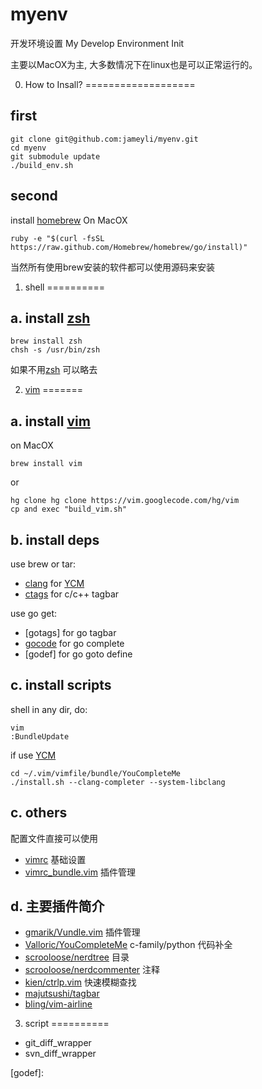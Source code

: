 myenv
=====

开发环境设置
My Develop Environment Init

主要以MacOX为主, 大多数情况下在linux也是可以正常运行的。

0. How to Insall?
===================

first
------

    git clone git@github.com:jameyli/myenv.git
    cd myenv
    git submodule update
    ./build_env.sh

second
------
install [homebrew] On MacOX

    ruby -e "$(curl -fsSL https://raw.github.com/Homebrew/homebrew/go/install)"

当然所有使用brew安装的软件都可以使用源码来安装

1. shell
==========

a. install [zsh]
---------------

    brew install zsh
    chsh -s /usr/bin/zsh

如果不用[zsh] 可以略去

2. [vim]
=======

a. install [vim]
--------------

on MacOX

    brew install vim
or

    hg clone hg clone https://vim.googlecode.com/hg/vim
    cp and exec "build_vim.sh"

b. install deps
-------------------

use brew or tar:
* [clang] for [YCM]
* [ctags] for c/c++ tagbar

use go get:
* [gotags] for go tagbar
* [gocode] for go complete
* [godef] for go goto define


c. install scripts
--------------------

shell in any dir, do:

    vim
    :BundleUpdate

if use [YCM]

    cd ~/.vim/vimfile/bundle/YouCompleteMe
    ./install.sh --clang-completer --system-libclang

c. others
-----------
配置文件直接可以使用
* [vimrc](vim/vimrc)   基础设置
* [vimrc_bundle.vim](vim/vimrc_bundle.vim)   插件管理

d. 主要插件简介
------------

* [gmarik/Vundle.vim]  插件管理
* [Valloric/YouCompleteMe] c-family/python 代码补全
* [scrooloose/nerdtree] 目录
* [scrooloose/nerdcommenter] 注释
* [kien/ctrlp.vim] 快速模糊查找
* [majutsushi/tagbar]
* [bling/vim-airline]

3. script
==========

* git_diff_wrapper
* svn_diff_wrapper


[homebrew]:http://brew.sh/
[zsh]:http://www.zsh.org/
[vim]:http://www.vim.org/
[clang]:http://clang.llvm.org/
[ctags]:http://ctags.sourceforge.net/
[gocode]:https://github.com/nsf/gocode
[godef]:



[gmarik/Vundle.vim]:https://github.com/gmarik/Vundle.vim
[Valloric/YouCompleteMe]:https://github.com/Valloric/YouCompleteMe
[YCM]:https://github.com/Valloric/YouCompleteMe
[SirVer/ultisnips]:https://github.com/SirVer/ultisnips
[honza/vim-snippets]:https://github.com/honza/vim-snippets
[scrooloose/nerdtree]:https://github.com/scrooloose/nerdtree
[scrooloose/nerdcommenter]:https://github.com/scrooloose/nerdcommenter
[kien/ctrlp.vim]:https://github.com/kien/ctrlp.vim
[tpope/vim-surround]:https://github.com/tpope/vim-surround
[Lokaltog/vim-easymotion]:https://github.com/Lokaltog/vim-easymotion
[majutsushi/tagbar]:https://github.com/majutsushi/tagbar
[Raimondi/delimitMate]:https://github.com/Raimondi/delimitMate
[plasticboy/vim-markdown]:https://github.com/plasticboy/vim-markdown
[rizzatti/funcoo.vim]:https://github.com/rizzatti/funcoo.vim
[rizzatti/dash.vim]:https://github.com/rizzatti/dash.vim
[bling/vim-airline]:https://github.com/bling/vim-airline
[chrisbra/csv.vim]:https://github.com/chrisbra/csv.vim
[tpope/vim-fugitive]:https://github.com/tpope/vim-fugitive
[nsf/gocode]:https://github.com/nsf/gocode
[dgryski/vim-godef]:https://github.com/dgryski/vim-godef
[lucius]:https://github.com/
[a.vim]:https://github.com/
[grep.vim]:https://github.com/
[mru.vim]:https://github.com/
[DoxygenToolkit.vim]:https://github.com/
[TaskList.vim]:https://github.com/
[LargeFile]:https://github.com/
[fencview.vim]:https://github.com/

